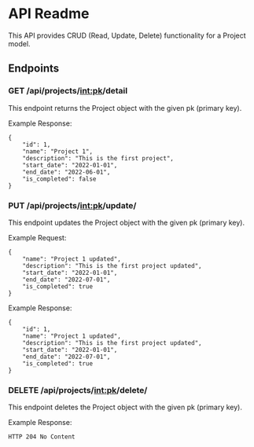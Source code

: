 # API Readme #

This API provides CRUD (Read, Update, Delete) functionality for a Project model.

## Endpoints ##
### GET /api/projects/<int:pk>/detail ###

This endpoint returns the Project object with the given pk (primary key).


Example Response:
```
{
    "id": 1,
    "name": "Project 1",
    "description": "This is the first project",
    "start_date": "2022-01-01",
    "end_date": "2022-06-01",
    "is_completed": false
}
```

### PUT /api/projects/<int:pk>/update/ ###
This endpoint updates the Project object with the given pk (primary key).

Example Request:
```
{
    "name": "Project 1 updated",
    "description": "This is the first project updated",
    "start_date": "2022-01-01",
    "end_date": "2022-07-01",
    "is_completed": true
}
```

Example Response:
```
{
    "id": 1,
    "name": "Project 1 updated",
    "description": "This is the first project updated",
    "start_date": "2022-01-01",
    "end_date": "2022-07-01",
    "is_completed": true
}
```

### DELETE /api/projects/<int:pk>/delete/ ###
This endpoint deletes the Project object with the given pk (primary key).

Example Response:
```
HTTP 204 No Content
```

